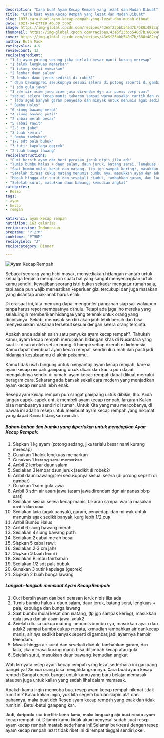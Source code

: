 ```yaml
---
description: "Cara buat Ayam Kecap Rempah yang lezat dan Mudah Dibuat"
title: "Cara buat Ayam Kecap Rempah yang lezat dan Mudah Dibuat"
slug: 1033-cara-buat-ayam-kecap-rempah-yang-lezat-dan-mudah-dibuat
date: 2021-04-27T20:46:39.386Z
image: https://img-global.cpcdn.com/recipes/43e5f23bbb540d7b/680x482cq70/ayam-kecap-rempah-foto-resep-utama.jpg
thumbnail: https://img-global.cpcdn.com/recipes/43e5f23bbb540d7b/680x482cq70/ayam-kecap-rempah-foto-resep-utama.jpg
cover: https://img-global.cpcdn.com/recipes/43e5f23bbb540d7b/680x482cq70/ayam-kecap-rempah-foto-resep-utama.jpg
author: Ruth Mack
ratingvalue: 4.5
reviewcount: 13
recipeingredient:
- "1 kg ayam potong sedang jika terlalu besar nanti kurang meresap"
- "1 balok lengkuas memarkan"
- "1 batang serai memarkan"
- "2 lembar daun salam"
- "3 lembar daun jeruk sedikit di robek2"
- " daun bawangprei secukupnya sesuai selera di potong seperti di gambar"
- "1 sdm gula jawa"
- "3 sdm air asam jawa asam jawa direndam dgn air panas bbrp saat"
- "sesuai selera kecap manis takaran sampai warna masakan cantik dan rasa"
- " lada agak banyak garam penyedap dan minyak untuk menumis agak sedikit banyak kurg lebih 12 cup"
- " Bumbu Halus"
- "6 siung bawang merah"
- "4 siung bawang putih"
- "2 cabai merah besar"
- "5 cabai rawit"
- "2-3 cm jahe"
- "3 buah kemiri"
- " Bumbu tambahan"
- "1/2 sdt pala bubuk"
- "3 butir kapulaga geprek"
- "2 buah bunga lawang"
recipeinstructions:
- "Cuci bersih ayam dan beri perasan jeruk nipis jika ada"
- "Tumis bumbu halus + daun salam, daun jeruk, batang serai, lengkuas + pala, kapulaga dan bunga lawang"
- "Saat bumbu mulai kesat dan matang, (tp jgn sampak kering), masukkan gula jawa dan air asam jawa. aduk2"
- "Setelah dirasa cukup matang menumis bumbu nya, masukkan ayam dan aduk2 sampai bumbu cukup merata, kemudian tambahkan air dan kecap manis, air nya sedikit banyak seperti di gambar, jadi ayamnya hampir terendam."
- "Masak hingga air surut dan sesekali diaduk, tambahkan garam, dan lada, jika merasa kurang manis bisa ditambah kecap atau gula."
- "Setelah surut, masukkan daun bawang, kemudian angkat"
categories:
- Resep
tags:
- ayam
- kecap
- rempah

katakunci: ayam kecap rempah 
nutrition: 163 calories
recipecuisine: Indonesian
preptime: "PT27M"
cooktime: "PT50M"
recipeyield: "3"
recipecategory: Dinner

---
```



![Ayam Kecap Rempah](https://img-global.cpcdn.com/recipes/43e5f23bbb540d7b/680x482cq70/ayam-kecap-rempah-foto-resep-utama.jpg)

Sebagai seorang yang hobi masak, menyediakan hidangan mantab untuk keluarga tercinta merupakan suatu hal yang sangat menyenangkan untuk kamu sendiri. Kewajiban seorang istri bukan sekadar mengatur rumah saja, tapi anda pun wajib memastikan keperluan gizi tercukupi dan juga masakan yang disantap anak-anak harus enak.

Di era  saat ini, kita memang dapat mengorder panganan siap saji walaupun tanpa harus repot membuatnya dahulu. Tetapi ada juga lho mereka yang selalu ingin memberikan hidangan yang terenak untuk orang yang dicintainya. Sebab, memasak sendiri akan jauh lebih bersih dan bisa menyesuaikan makanan tersebut sesuai dengan selera orang tercinta. 



Apakah anda adalah salah satu penyuka ayam kecap rempah?. Tahukah kamu, ayam kecap rempah merupakan hidangan khas di Nusantara yang saat ini disukai oleh setiap orang di hampir setiap daerah di Indonesia. Kamu dapat membuat ayam kecap rempah sendiri di rumah dan pasti jadi hidangan kesukaanmu di akhir pekanmu.

Kamu tidak usah bingung untuk menyantap ayam kecap rempah, karena ayam kecap rempah gampang untuk dicari dan kamu pun dapat mengolahnya sendiri di rumah. ayam kecap rempah dapat dibuat memalui beragam cara. Sekarang ada banyak sekali cara modern yang menjadikan ayam kecap rempah lebih enak.

Resep ayam kecap rempah pun sangat gampang untuk dibikin, lho. Anda jangan capek-capek untuk membeli ayam kecap rempah, lantaran Kalian bisa membuatnya sendiri di rumah. Untuk Kita yang mau mencobanya, di bawah ini adalah resep untuk membuat ayam kecap rempah yang nikamat yang dapat Kamu hidangkan sendiri.

<!--inarticleads1-->

##### Bahan-bahan dan bumbu yang diperlukan untuk menyiapkan Ayam Kecap Rempah:

1. Siapkan 1 kg ayam (potong sedang, jika terlalu besar nanti kurang meresap)
1. Gunakan 1 balok lengkuas memarkan
1. Gunakan 1 batang serai memarkan
1. Ambil 2 lembar daun salam
1. Sediakan 3 lembar daun jeruk (sedikit di robek2)
1. Ambil  daun bawang/prei secukupnya sesuai selera (di potong seperti di gambar)
1. Gunakan 1 sdm gula jawa
1. Ambil 3 sdm air asam jawa (asam jawa direndam dgn air panas bbrp saat)
1. Sediakan sesuai selera kecap manis, takaran sampai warna masakan cantik dan rasa
1. Sediakan  lada (agak banyak), garam, penyedap, dan minyak untuk menumis agak sedikit banyak, kurg lebih 1/2 cup
1. Ambil  Bumbu Halus
1. Ambil 6 siung bawang merah
1. Sediakan 4 siung bawang putih
1. Sediakan 2 cabai merah besar
1. Siapkan 5 cabai rawit
1. Sediakan 2-3 cm jahe
1. Siapkan 3 buah kemiri
1. Sediakan  Bumbu tambahan
1. Sediakan 1/2 sdt pala bubuk
1. Gunakan 3 butir kapulaga (geprek)
1. Siapkan 2 buah bunga lawang




<!--inarticleads2-->

##### Langkah-langkah membuat Ayam Kecap Rempah:

1. Cuci bersih ayam dan beri perasan jeruk nipis jika ada
1. Tumis bumbu halus + daun salam, daun jeruk, batang serai, lengkuas + pala, kapulaga dan bunga lawang
1. Saat bumbu mulai kesat dan matang, (tp jgn sampak kering), masukkan gula jawa dan air asam jawa. aduk2
1. Setelah dirasa cukup matang menumis bumbu nya, masukkan ayam dan aduk2 sampai bumbu cukup merata, kemudian tambahkan air dan kecap manis, air nya sedikit banyak seperti di gambar, jadi ayamnya hampir terendam.
1. Masak hingga air surut dan sesekali diaduk, tambahkan garam, dan lada, jika merasa kurang manis bisa ditambah kecap atau gula.
1. Setelah surut, masukkan daun bawang, kemudian angkat




Wah ternyata resep ayam kecap rempah yang lezat sederhana ini gampang banget ya! Semua orang bisa menghidangkannya. Cara buat ayam kecap rempah Sangat cocok banget untuk kamu yang baru belajar memasak ataupun juga untuk kalian yang sudah lihai dalam memasak.

Apakah kamu ingin mencoba buat resep ayam kecap rempah nikmat tidak rumit ini? Kalau kalian ingin, yuk kita segera buruan siapin alat dan bahannya, maka buat deh Resep ayam kecap rempah yang enak dan tidak rumit ini. Betul-betul gampang kan. 

Jadi, daripada kita berfikir lama-lama, maka langsung aja buat resep ayam kecap rempah ini. Dijamin kamu tiidak akan menyesal sudah buat resep ayam kecap rempah mantab sederhana ini! Selamat berkreasi dengan resep ayam kecap rempah lezat tidak ribet ini di tempat tinggal sendiri,oke!.

